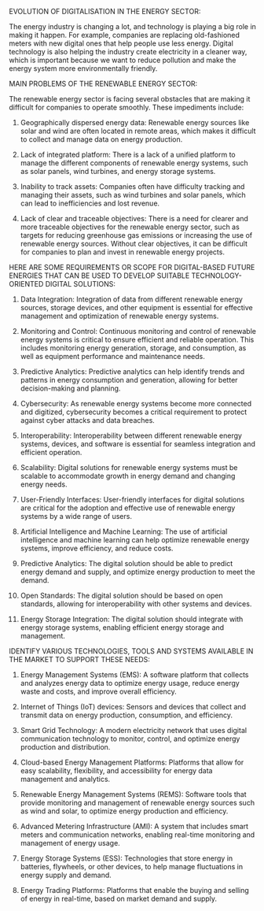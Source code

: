 EVOLUTION OF DIGITALISATION IN THE ENERGY SECTOR:

The energy industry is changing a lot, and technology is playing a big role in making it happen. For example, companies are replacing old-fashioned meters with new digital ones that help people use less energy. Digital technology is also helping the industry create electricity in a cleaner way, which is important because we want to reduce pollution and make the energy system more environmentally friendly.

MAIN PROBLEMS OF THE RENEWABLE ENERGY SECTOR:

The renewable energy sector is facing several obstacles that are making it difficult for companies to operate smoothly. These impediments include:

1. Geographically dispersed energy data: Renewable energy sources like solar and wind are often located in remote areas, which makes it difficult to collect and manage data on energy production.

2. Lack of integrated platform: There is a lack of a unified platform to manage the different components of renewable energy systems, such as solar panels, wind turbines, and energy storage systems.

3. Inability to track assets: Companies often have difficulty tracking and managing their assets, such as wind turbines and solar panels, which can lead to inefficiencies and lost revenue.

4. Lack of clear and traceable objectives: There is a need for clearer and more traceable objectives for the renewable energy sector, such as targets for reducing greenhouse gas emissions or increasing the use of renewable energy sources. Without clear objectives, it can be difficult for companies to plan and invest in renewable energy projects.

HERE ARE SOME REQUIREMENTS OR SCOPE FOR DIGITAL-BASED FUTURE ENERGIES THAT CAN BE USED TO DEVELOP SUITABLE TECHNOLOGY-ORIENTED DIGITAL SOLUTIONS:

1. Data Integration: Integration of data from different renewable energy sources, storage devices, and other equipment is essential for effective management and optimization of renewable energy systems.

2. Monitoring and Control: Continuous monitoring and control of renewable energy systems is critical to ensure efficient and reliable operation. This includes monitoring energy generation, storage, and consumption, as well as equipment performance and maintenance needs.

3. Predictive Analytics: Predictive analytics can help identify trends and patterns in energy consumption and generation, allowing for better decision-making and planning.

4. Cybersecurity: As renewable energy systems become more connected and digitized, cybersecurity becomes a critical requirement to protect against cyber attacks and data breaches.

5. Interoperability: Interoperability between different renewable energy systems, devices, and software is essential for seamless integration and efficient operation.

6. Scalability: Digital solutions for renewable energy systems must be scalable to accommodate growth in energy demand and changing energy needs.

7. User-Friendly Interfaces: User-friendly interfaces for digital solutions are critical for the adoption and effective use of renewable energy systems by a wide range of users.

8. Artificial Intelligence and Machine Learning: The use of artificial intelligence and machine learning can help optimize renewable energy systems, improve efficiency, and reduce costs.

9. Predictive Analytics: The digital solution should be able to predict energy demand and supply, and optimize energy production to meet the demand.

10. Open Standards: The digital solution should be based on open standards, allowing for interoperability with other systems and devices.

11. Energy Storage Integration: The digital solution should integrate with energy storage systems, enabling efficient energy storage and management.

IDENTIFY VARIOUS TECHNOLOGIES, TOOLS AND SYSTEMS AVAILABLE IN THE MARKET TO SUPPORT THESE NEEDS:

1. Energy Management Systems (EMS): A software platform that collects and analyzes energy data to optimize energy usage, reduce energy waste and costs, and improve overall efficiency.

2. Internet of Things (IoT) devices: Sensors and devices that collect and transmit data on energy production, consumption, and efficiency.

3. Smart Grid Technology: A modern electricity network that uses digital communication technology to monitor, control, and optimize energy production and distribution.

4. Cloud-based Energy Management Platforms: Platforms that allow for easy scalability, flexibility, and accessibility for energy data management and analytics.

5. Renewable Energy Management Systems (REMS): Software tools that provide monitoring and management of renewable energy sources such as wind and solar, to optimize energy production and efficiency.

6. Advanced Metering Infrastructure (AMI): A system that includes smart meters and communication networks, enabling real-time monitoring and management of energy usage.

7. Energy Storage Systems (ESS): Technologies that store energy in batteries, flywheels, or other devices, to help manage fluctuations in energy supply and demand.

8. Energy Trading Platforms: Platforms that enable the buying and selling of energy in real-time, based on market demand and supply.




